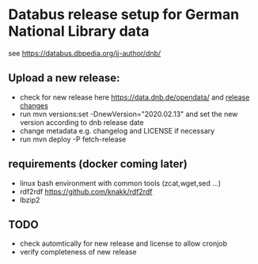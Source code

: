 # Databus release setup for German National Library data
see https://databus.dbpedia.org/jj-author/dnb/ 

## Upload a new release:
* check for new release here https://data.dnb.de/opendata/ and [release changes](https://www.dnb.de/DE/Professionell/Metadatendienste/Datenbezug/LDS/ldsVersionshistorie.html)
* run    mvn versions:set -DnewVersion="2020.02.13"    and set the new version according to dnb release date
* change metadata e.g. changelog and LICENSE if necessary
* run    mvn deploy -P fetch-release

## requirements (docker coming later)
* linux bash environment with common tools (zcat,wget,sed ...)
* rdf2rdf https://github.com/knakk/rdf2rdf
* lbzip2 

## TODO
* check automtically for new release and license to allow cronjob
* verify completeness of new release
